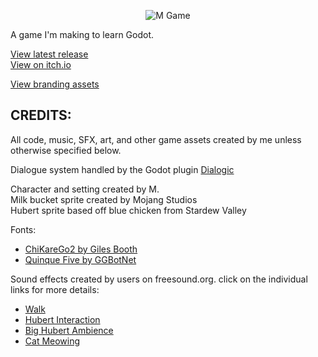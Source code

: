 <p align="center">
<img src="https://github.com/Theooolone/m-game/assets/110533961/ac98359c-0962-4693-9665-8a90e216630e" alt="M Game"/>
</p>

A game I'm making to learn Godot.

[View latest release](https://github.com/Theooolone/m-game/releases/latest)\
[View on itch.io](https://theooolone.itch.io/m-game)

[View branding assets](https://github.com/Theooolone/m-game-branding)

## CREDITS:

All code, music, SFX, art, and other game assets created by me unless otherwise specified below.

Dialogue system handled by the Godot plugin [Dialogic](https://github.com/coppolaemilio/dialogic)

Character and setting created by M.\
Milk bucket sprite created by Mojang Studios\
Hubert sprite based off blue chicken from Stardew Valley

Fonts:
- [ChiKareGo2 by Giles Booth](https://www.pentacom.jp/pentacom/bitfontmaker2/gallery/?id=3780)
- [Quinque Five by GGBotNet](https://www.fontspace.com/quinque-five-font-f65138)

Sound effects created by users on freesound.org. click on the individual links for more details: 
- [Walk](https://freesound.org/s/393737/)
- [Hubert Interaction](https://freesound.org/s/475733/)
- [Big Hubert Ambience](https://freesound.org/s/195137/)
- [Cat Meowing](https://freesound.org/s/274989/)
